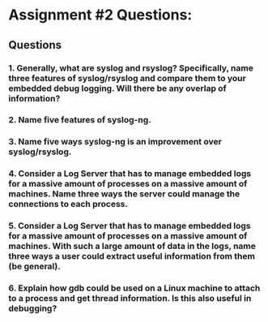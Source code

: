 # Assignment #2 Questions: 

## Questions

### 1.	Generally, what are syslog and rsyslog? Specifically, name three features of syslog/rsyslog and compare them to your embedded debug logging. Will there be any overlap of information?















### 2.	Name five features of syslog-ng.













### 3.	Name five ways syslog-ng is an improvement over syslog/rsyslog.









### 4.	Consider a Log Server that has to manage embedded logs for a massive amount of processes on a massive amount of machines. Name three ways the server could manage the connections to each process.








### 5.	Consider a Log Server that has to manage embedded logs for a massive amount of processes on a massive amount of machines. With such a large amount of data in the logs, name three ways a user could extract useful information from them (be general).








### 6.	Explain how gdb could be used on a Linux machine to attach to a process and get thread information. Is this also useful in debugging?

